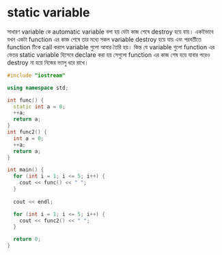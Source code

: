 # static variable

সাধারণ variable কে automatic variable বলা হয় যেটা কাজ শেষে destroy হয়ে যায়। একইভাবে যখন একটা function এর কাজ শেষে তার মধ্যে সকল variable destroy হয়ে যায় এবং পরবর্তীতে function টিকে call করলে variable গুলো আবার তৈরি হয়। কিন্ত যে variable গুলো function এর ভেতর static variable হিসেবে declare করা হয় সেগুলো function এর কাজ শেষ হয়ে যাবার পরেও destroy না হয়ে নিজের ভ্যালু ধরে রাখে।

```cpp
#include "iostream"

using namespace std;

int func() {
  static int a = 0;
  ++a;
  return a;
}
int func2() {
  int a = 0;
  ++a;
  return a;
}

int main() {
  for (int i = 1; i <= 5; i++) {
    cout << func() << " ";
  }
  
  cout << endl;

  for (int i = 1; i <= 5; i++) {
    cout << func2() << " ";
  }

  return 0;
}
```
